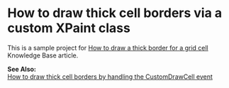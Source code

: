 # How to draw thick cell borders via a custom XPaint class


<p>This is a sample project for <a href="https://www.devexpress.com/Support/Center/p/A1018">How to draw a thick border for a grid cell</a> Knowledge Base article.</p><p><strong>See Also:</strong><br />
<a href="https://www.devexpress.com/Support/Center/p/E513">How to draw thick cell borders by handling the CustomDrawCell event</a></p>

<br/>



